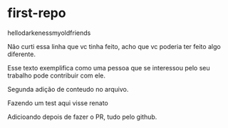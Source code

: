 # first-repo
hellodarkenessmyoldfriends

Não curti essa linha que vc tinha feito, acho que vc poderia ter feito algo diferente.

Esse texto exemplifica como uma pessoa que se interessou pelo seu trabalho pode contribuir com ele.

Segunda adição de conteudo no arquivo.

Fazendo um test aqui visse renato

Adicioando depois de fazer o PR, tudo pelo github.
